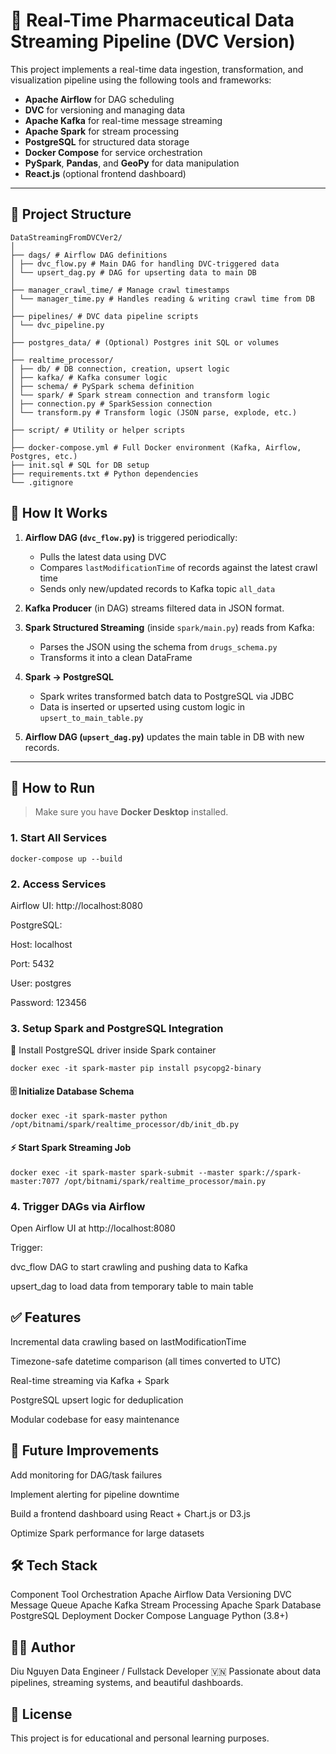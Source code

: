 # 💊 Real-Time Pharmaceutical Data Streaming Pipeline (DVC Version)

This project implements a real-time data ingestion, transformation, and visualization pipeline using the following tools and frameworks:

- **Apache Airflow** for DAG scheduling
- **DVC** for versioning and managing data
- **Apache Kafka** for real-time message streaming
- **Apache Spark** for stream processing
- **PostgreSQL** for structured data storage
- **Docker Compose** for service orchestration
- **PySpark**, **Pandas**, and **GeoPy** for data manipulation
- **React.js** (optional frontend dashboard)

---

## 📁 Project Structure
```
DataStreamingFromDVCVer2/
│
├── dags/ # Airflow DAG definitions
│ ├── dvc_flow.py # Main DAG for handling DVC-triggered data
│ └── upsert_dag.py # DAG for upserting data to main DB
│
├── manager_crawl_time/ # Manage crawl timestamps
│ └── manager_time.py # Handles reading & writing crawl time from DB
│
├── pipelines/ # DVC data pipeline scripts
│ └── dvc_pipeline.py
│
├── postgres_data/ # (Optional) Postgres init SQL or volumes
│
├── realtime_processor/
│ ├── db/ # DB connection, creation, upsert logic
│ ├── kafka/ # Kafka consumer logic
│ ├── schema/ # PySpark schema definition
│ └── spark/ # Spark stream connection and transform logic
│ ├── connection.py # SparkSession connection
│ └── transform.py # Transform logic (JSON parse, explode, etc.)
│
├── script/ # Utility or helper scripts
│
├── docker-compose.yml # Full Docker environment (Kafka, Airflow, Postgres, etc.)
├── init.sql # SQL for DB setup
├── requirements.txt # Python dependencies
└── .gitignore

```

## 🚀 How It Works

1. **Airflow DAG (`dvc_flow.py`)** is triggered periodically:
   - Pulls the latest data using DVC
   - Compares `lastModificationTime` of records against the latest crawl time
   - Sends only new/updated records to Kafka topic `all_data`

2. **Kafka Producer** (in DAG) streams filtered data in JSON format.

3. **Spark Structured Streaming** (inside `spark/main.py`) reads from Kafka:
   - Parses the JSON using the schema from `drugs_schema.py`
   - Transforms it into a clean DataFrame

4. **Spark → PostgreSQL**
   - Spark writes transformed batch data to PostgreSQL via JDBC
   - Data is inserted or upserted using custom logic in `upsert_to_main_table.py`

5. **Airflow DAG (`upsert_dag.py`)** updates the main table in DB with new records.

---

## 🧪 How to Run

> Make sure you have **Docker Desktop** installed.

### 1. Start All Services

```
docker-compose up --build
```

### 2. Access Services
Airflow UI: http://localhost:8080

PostgreSQL:

Host: localhost

Port: 5432

User: postgres

Password: 123456

### 3. Setup Spark and PostgreSQL Integration
🐘 Install PostgreSQL driver inside Spark container
```
docker exec -it spark-master pip install psycopg2-binary
```
#### 🗄️ Initialize Database Schema
```
docker exec -it spark-master python /opt/bitnami/spark/realtime_processor/db/init_db.py
```
#### ⚡ Start Spark Streaming Job
```
docker exec -it spark-master spark-submit --master spark://spark-master:7077 /opt/bitnami/spark/realtime_processor/main.py
```
### 4. Trigger DAGs via Airflow
Open Airflow UI at http://localhost:8080

Trigger:

dvc_flow DAG to start crawling and pushing data to Kafka

upsert_dag to load data from temporary table to main table


## ✅ Features
Incremental data crawling based on lastModificationTime

Timezone-safe datetime comparison (all times converted to UTC)

Real-time streaming via Kafka + Spark

PostgreSQL upsert logic for deduplication

Modular codebase for easy maintenance

## 📌 Future Improvements
Add monitoring for DAG/task failures

Implement alerting for pipeline downtime

Build a frontend dashboard using React + Chart.js or D3.js

Optimize Spark performance for large datasets

## 🛠️ Tech Stack
Component	Tool
Orchestration	Apache Airflow
Data Versioning	DVC
Message Queue	Apache Kafka
Stream Processing	Apache Spark
Database	PostgreSQL
Deployment	Docker Compose
Language	Python (3.8+)

## 👨‍💻 Author
Diu Nguyen
Data Engineer / Fullstack Developer
🇻🇳 Passionate about data pipelines, streaming systems, and beautiful dashboards.

## 📄 License
This project is for educational and personal learning purposes.

